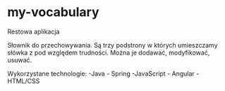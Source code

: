 # my-vocabulary
Restowa aplikacja

Słownik do przechowywania. Są trzy podstrony w których umieszczamy słówka z pod względem trudności. 
Można je dodawać, modyfikować, usuwać.

Wykorzystane technologie:
-Java - Spring
-JavaScript - Angular
-HTML/CSS
